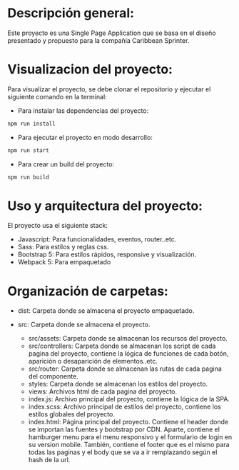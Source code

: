 # Descripción general:

Este proyecto es una Single Page Application que se basa en el diseño presentado y propuesto para la compañía Caribbean Sprinter.

# Visualizacion del proyecto:

Para visualizar el proyecto, se debe clonar el repositorio y ejecutar el siguiente comando en la terminal:

- Para instalar las dependencias del proyecto:
```bash
npm run install
```

- Para ejecutar el proyecto en modo desarrollo:
```bash
npm run start
```

- Para crear un build del proyecto:
```bash
npm run build
```

# Uso y arquitectura del proyecto:

El proyecto usa el siguiente stack:

- Javascript: Para funcionalidades, eventos, router..etc.
- Sass: Para estilos y reglas css.
- Bootstrap 5: Para estilos rápidos, responsive y visualización.
- Webpack 5: Para empaquetado

# Organización de carpetas:

- dist: Carpeta donde se almacena el proyecto empaquetado.

- src: Carpeta donde se almacena el proyecto.
  - src/assets: Carpeta donde se almacenan los recursos del proyecto.
  - src/controllers: Carpeta donde se almacenan los script de cada pagina del proyecto, contiene la lógica de funciones de cada botón, aparición o desaparición de elementos..etc.
  - src/router: Carpeta donde se almacenan las rutas de cada pagina del componente.
  - styles: Carpeta donde se almacenan los estilos del proyecto.
  - views: Archivos html de cada pagina del proyecto.
  - index.js: Archivo principal del proyecto, contiene la lógica de la SPA.
  - index.scss: Archivo principal de estilos del proyecto, contiene los estilos globales del proyecto.
  - index.html: Página principal del proyecto. Contiene el header donde se importan las fuentes y bootstrap por CDN. Aparte, contiene el hamburger menu para el menu responsivo y el formulario de login en su version mobile. También, contiene el footer que es el mismo para todas las paginas y el body que se va a ir remplazando según el hash de la url.
